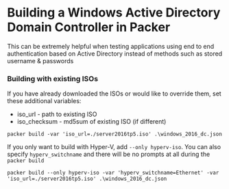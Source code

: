 # Building a Windows Active Directory Domain Controller in Packer
This can be extremely helpful when testing applications using end to end authentication based on Active Directory
instead of methods such as stored username & passwords

### Building with existing ISOs
If you have already downloaded the ISOs or would like to override them, set these additional variables:
- iso_url - path to existing ISO
- iso_checksum - md5sum of existing ISO (if different)

```
packer build -var 'iso_url=./server2016tp5.iso' .\windows_2016_dc.json
```


If you only want to build with Hyper-V, add `--only hyperv-iso`. You can also specify `hyperv_switchname` and there will be no prompts at all during the `packer build`
```
packer build --only hyperv-iso -var 'hyperv_switchname=Ethernet' -var 'iso_url=./server2016tp5.iso' .\windows_2016_dc.json
```